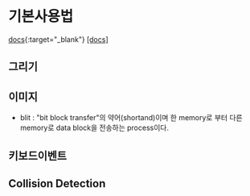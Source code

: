 
# 기본사용법
[docs](https://www.pygame.org/docs){:target="_blank"}
<a href="https://www.pygame.org/docs" onclick="return ! window.open(this.href);" target="_blank">[docs]</a>
## 그리기
## 이미지 
- blit : "bit block transfer"의 약어(shortand)이며 한 memory로 부터 다른 memory로 data block을 전송하는 process이다. 
## 키보드이벤트
## Collision Detection